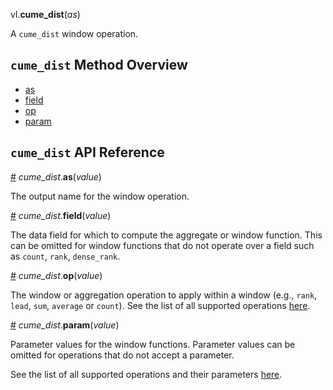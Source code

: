 vl.<b>cume_dist</b>(<em>as</em>)

A <code>cume_dist</code> window operation.

## <code>cume_dist</code> Method Overview

* <a href="#as">as</a>
* <a href="#field">field</a>
* <a href="#op">op</a>
* <a href="#param">param</a>

## <code>cume_dist</code> API Reference

<a id="as" href="#as">#</a>
<em>cume_dist</em>.<b>as</b>(<em>value</em>)

The output name for the window operation.

<a id="field" href="#field">#</a>
<em>cume_dist</em>.<b>field</b>(<em>value</em>)

The data field for which to compute the aggregate or window function. This can be omitted for window functions that do not operate over a field such as `count`, `rank`, `dense_rank`.

<a id="op" href="#op">#</a>
<em>cume_dist</em>.<b>op</b>(<em>value</em>)

The window or aggregation operation to apply within a window (e.g., `rank`, `lead`, `sum`, `average` or `count`). See the list of all supported operations [here](https://vega.github.io/vega-lite/docs/window.html#ops).

<a id="param" href="#param">#</a>
<em>cume_dist</em>.<b>param</b>(<em>value</em>)

Parameter values for the window functions. Parameter values can be omitted for operations that do not accept a parameter.

See the list of all supported operations and their parameters [here](https://vega.github.io/vega-lite/docs/transforms/window.html).

